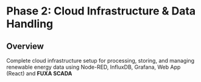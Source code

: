 # Phase 2: Cloud Infrastructure & Data Handling

## Overview

Complete cloud infrastructure setup for processing, storing, and managing renewable energy data using Node-RED, InfluxDB, Grafana, Web App (React) and **FUXA SCADA**

<!-- Grey text section start -->
